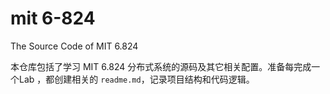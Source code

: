 # mit 6-824
The Source Code of MIT 6.824

本仓库包括了学习 MIT 6.824 分布式系统的源码及其它相关配置。准备每完成一个Lab ，都创建相关的 `readme.md`，记录项目结构和代码逻辑。
